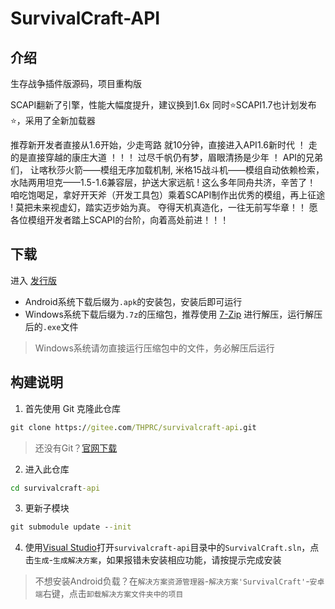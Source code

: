 # SurvivalCraft-API

## 介绍

生存战争插件版源码，项目重构版

SCAPI翻新了引擎，性能大幅度提升，建议换到1.6x
同时⭐SCAPI1.7也计划发布⭐，采用了全新加载器

推荐新开发者直接从1.6开始，少走弯路
就10分钟，直接进入API1.6新时代 ！
走的是直接穿越的康庄大道 ！！！
过尽千帆仍有梦，眉眼清扬是少年 ！
API的兄弟们， 让喀秋莎火箭——模组无序加载机制, 米格15战斗机——模组自动依赖检索，水陆两用坦克——1.5-1.6兼容层，护送大家远航 !
这么多年同舟共济，辛苦了！ 咱吃饱喝足，拿好开天斧（开发工具包）乘着SCAPI制作出优秀的模组，再上征途 !
莫把未来视虚幻，踏实迈步始为真。
夺得天机真造化，一往无前写华章！！
愿各位模组开发者踏上SCAPI的台阶，向着高处前进！！！

## 下载

进入 [发行版](https://gitee.com/THPRC/survivalcraft-api/releases/latest)
* Android系统下载后缀为`.apk`的安装包，安装后即可运行
* Windows系统下载后缀为`.7z`的压缩包，推荐使用 [7-Zip](https://www.7-zip.org/download.html) 进行解压，运行解压后的`.exe`文件

> Windows系统请勿直接运行压缩包中的文件，务必解压后运行

## 构建说明

1. 首先使用 Git 克隆此仓库
```bat
git clone https://gitee.com/THPRC/survivalcraft-api.git
```
> 还没有Git？[官网下载](https://git-scm.com/downloads)

2. 进入此仓库
```bat
cd survivalcraft-api
```

3. 更新子模块
```bat
git submodule update --init
```

4. 使用[Visual Studio](https://visualstudio.microsoft.com/)打开`survivalcraft-api`目录中的`SurvivalCraft.sln`，点击`生成`-`生成解决方案`，如果报错未安装相应功能，请按提示完成安装
> 不想安装Android负载？在`解决方案资源管理器`-`解决方案'SurvivalCraft'`-`安卓端`右键，点击`卸载解决方案文件夹中的项目`